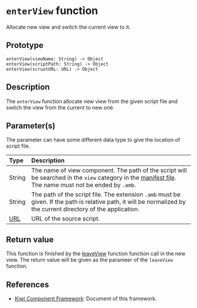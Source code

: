 # `enterView` function
Allocate new view and switch the current view to it.

## Prototype
````
enterView(viewName: String) -> Object
enterView(scriptPath: String) -> Object
enterView(scruotURL: URL) -> Object
````

## Description
The `enterView` function allocate new view from the given script file and switch the view from the current to new one.

## Parameter(s)
The parameter can have some different data type to give the location of script file.

|Type   |Description                        |
|:--    |:--                                |
|String |The name of view component. The path of the script will be searched in the `view` category in the [manifest file](https://github.com/steelwheels/JSTools/blob/master/Document/jspkg.md). The name must not be ended by `.amb`.|
|String |The path of the script file. The extension `.amb` must be given. If the path is relative path, it will be normalized by the current directory of the application. |
|[URL](https://github.com/steelwheels/KiwiScript/blob/master/KiwiLibrary/Document/Class/URL.md) | URL of the source script. |

## Return value
This function is finished by the [leaveView](https://github.com/steelwheels/KiwiCompnents/blob/master/Document/Function/leaveView.md) function function call in the new view. The return value will be given as the parameer of the `leaveView` function.

## References
* [Kiwi Component Framework](https://github.com/steelwheels/KiwiCompnents): Document of this framework.


